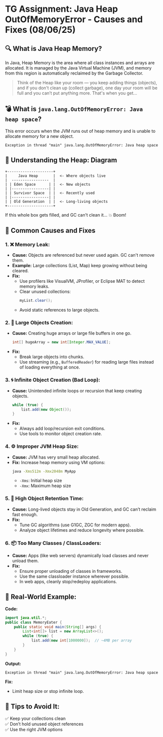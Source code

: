 
# TG Assignment: Java Heap OutOfMemoryError - Causes and Fixes (08/06/25)

## 🔍 What is Java Heap Memory?
In Java, Heap Memory is the area where all class instances and arrays are allocated. It is managed by the Java Virtual Machine (JVM), and memory from this region is automatically reclaimed by the Garbage Collector.

> Think of the Heap like your room — you keep adding things (objects), and if you don't clean up (collect garbage), one day your room will be full and you can’t put anything more. That's when you get...

## 💣 What is `java.lang.OutOfMemoryError: Java heap space`?
This error occurs when the JVM runs out of heap memory and is unable to allocate memory for a new object.

```
Exception in thread "main" java.lang.OutOfMemoryError: Java heap space
```

## 🧠 Understanding the Heap: Diagram
```
+---------------------+
|     Java Heap       |  <- Where objects live
|  -----------------  |
| | Eden Space      | |  <- New objects
| |-----------------| |
| | Survivor Space  | |  <- Recently used
| |-----------------| |
| | Old Generation  | |  <- Long-living objects
+---------------------+
```
If this whole box gets filled, and GC can't clean it... 💥 Boom!

## 🎯 Common Causes and Fixes

### 1. ❌ Memory Leak:
- **Cause:** Objects are referenced but never used again. GC can't remove them.
- **Example:** Large collections (List, Map) keep growing without being cleared.
- **Fix:**
  - Use profilers like VisualVM, JProfiler, or Eclipse MAT to detect memory leaks.
  - Clear unused collections:
    ```java
    myList.clear();
    ```
  - Avoid static references to large objects.

### 2. 📸 Large Objects Creation:
- **Cause:** Creating huge arrays or large file buffers in one go.
    ```java
    int[] hugeArray = new int[Integer.MAX_VALUE];
    ```
- **Fix:**
  - Break large objects into chunks.
  - Use streaming (e.g., `BufferedReader`) for reading large files instead of loading everything at once.

### 3. 🌀 Infinite Object Creation (Bad Loop):
- **Cause:** Unintended infinite loops or recursion that keep creating objects.
    ```java
    while (true) {
        list.add(new Object());
    }
    ```
- **Fix:**
  - Always add loop/recursion exit conditions.
  - Use tools to monitor object creation rate.

### 4. ⚙️ Improper JVM Heap Size:
- **Cause:** JVM has very small heap allocated.
- **Fix:** Increase heap memory using VM options:
    ```bash
    java -Xms512m -Xmx2048m MyApp
    ```
  - `-Xms`: Initial heap size
  - `-Xmx`: Maximum heap size

### 5. 🏃 High Object Retention Time:
- **Cause:** Long-lived objects stay in Old Generation, and GC can’t reclaim fast enough.
- **Fix:**
  - Tune GC algorithms (use G1GC, ZGC for modern apps).
  - Analyze object lifetimes and reduce longevity where possible.

### 6. 📦 Too Many Classes / ClassLoaders:
- **Cause:** Apps (like web servers) dynamically load classes and never unload them.
- **Fix:**
  - Ensure proper unloading of classes in frameworks.
  - Use the same classloader instance wherever possible.
  - In web apps, cleanly stop/redeploy applications.

## 🧪 Real-World Example:
**Code:**
```java
import java.util.*;
public class MemoryEater {
    public static void main(String[] args) {
        List<int[]> list = new ArrayList<>();
        while (true) {
            list.add(new int[1000000]);  // ~4MB per array
        }
    }
}
```

**Output:**
```
Exception in thread "main" java.lang.OutOfMemoryError: Java heap space
```

**Fix:**
- Limit heap size or stop infinite loop.

## 🎁 Tips to Avoid It:
✅ Keep your collections clean  
✅ Don’t hold unused object references  
✅ Use the right JVM options  
